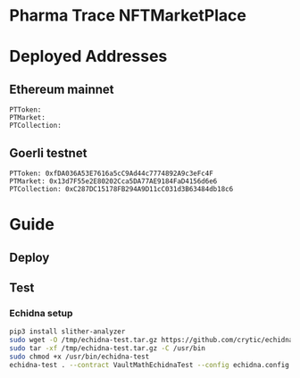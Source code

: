 # Pharma Trace NFTMarketPlace

# Deployed Addresses

## Ethereum mainnet

```
PTToken:
PTMarket:
PTCollection:
```

## Goerli testnet

```
PTToken: 0xfDA036A53E7616a5cC9Ad44c7774892A9c3eFc4F
PTMarket: 0x13d7F55e2E80202Cca5DA77AE9184FaD4156d6e6
PTCollection: 0xC287DC15178FB294A9D11cC031d3B63484db18c6
```

# Guide

## Deploy

## Test

### Echidna setup
```bash
pip3 install slither-analyzer
sudo wget -O /tmp/echidna-test.tar.gz https://github.com/crytic/echidna/releases/download/v1.7.2/echidna-test-1.7.2-Ubuntu-18.04.tar.gz
sudo tar -xf /tmp/echidna-test.tar.gz -C /usr/bin
sudo chmod +x /usr/bin/echidna-test
echidna-test . --contract VaultMathEchidnaTest --config echidna.config.yml
```

